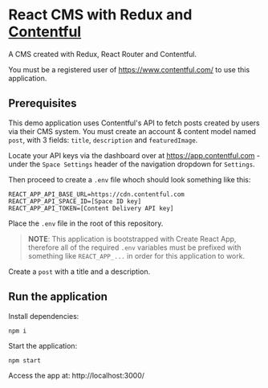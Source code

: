 # React CMS with Redux and [Contentful](https://www.contentful.com/)

A CMS created with Redux, React Router and Contentful. 

You must be a registered user of https://www.contentful.com/ to use this application.

## Prerequisites

This demo application uses Contentful's API to fetch posts created by users via their CMS system.
You must create an account & content model named `post`, with 3 fields: `title`, `description` and `featuredImage`.

Locate your API keys via the dashboard over at https://app.contentful.com - under the `Space Settings` header of the navigation dropdown for `Settings`.

Then proceed to create a `.env` file whoch should look something like this:

```
REACT_APP_API_BASE_URL=https://cdn.contentful.com
REACT_APP_API_SPACE_ID=[Space ID key]
REACT_APP_API_TOKEN=[Content Delivery API key]
```

Place the `.env` file in the root of this repository. 

> **NOTE**: This application is bootstrapped with Create React App, therefore all of the required `.env` variables must be prefixed with something like `REACT_APP_...` in order for this application to work. 

Create a `post` with a title and a description.


## Run the application

Install dependencies:

    npm i

Start the application: 

    npm start

Access the app at:
http://localhost:3000/